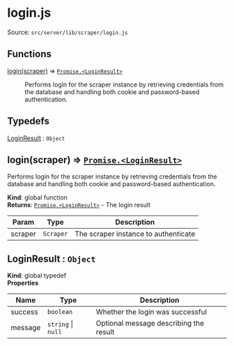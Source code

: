 # login.js

Source: `src/server/lib/scraper/login.js`

## Functions

<dl>
<dt><a href="#login">login(scraper)</a> ⇒ <code><a href="#LoginResult">Promise.&lt;LoginResult&gt;</a></code></dt>
<dd><p>Performs login for the scraper instance by retrieving credentials from the database
and handling both cookie and password-based authentication.</p>
</dd>
</dl>

## Typedefs

<dl>
<dt><a href="#LoginResult">LoginResult</a> : <code>Object</code></dt>
<dd></dd>
</dl>

<a name="login"></a>

## login(scraper) ⇒ [<code>Promise.&lt;LoginResult&gt;</code>](#LoginResult)
Performs login for the scraper instance by retrieving credentials from the database
and handling both cookie and password-based authentication.

**Kind**: global function  
**Returns**: [<code>Promise.&lt;LoginResult&gt;</code>](#LoginResult) - The login result  

| Param | Type | Description |
| --- | --- | --- |
| scraper | <code>Scraper</code> | The scraper instance to authenticate |

<a name="LoginResult"></a>

## LoginResult : <code>Object</code>
**Kind**: global typedef  
**Properties**

| Name | Type | Description |
| --- | --- | --- |
| success | <code>boolean</code> | Whether the login was successful |
| message | <code>string</code> \| <code>null</code> | Optional message describing the result |

